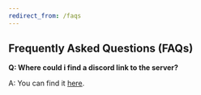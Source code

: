 ```yaml
---
redirect_from: /faqs
---
```

## Frequently Asked Questions (FAQs)

**Q: Where could i find a discord link to the server?**

A: You can find it [here](https://discord.gg/6t8UuYhZ6c).
